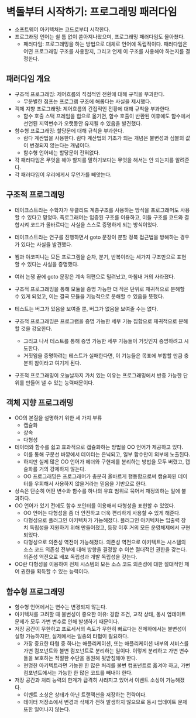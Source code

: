 # 벽돌부터 시작하기: 프로그래밍 패러다임

- 소프트웨어 아키텍처는 코드로부터 시작한다.
- 프로그래밍 언어는 쉴 틈 없이 쏟아져나왔으며, 프로그래밍 패러다임도 몰아쳤다.
  - 패러다임: 프로그래밍을 하는 방법으로 대체로 언어에 독립적이다. 패러다임은 어떤 프로그래밍 구조를 사용할지, 그리고 언제 이 구조를 사용해야 하는지를 결정한다.

## 패러다임 개요

- 구조적 프로그래밍: 제어흐름의 직접적인 전환에 대해 규칙을 부과한다.
  - 무분별한 점프는 프로그램 구조에 해롭다는 사실을 제시했다.
- 객체 지향 프로그래밍: 제어흐름의 간접적인 전황에 대해 규칙을 부과한다.
  - 함수 호출 스택 프레임을 힙으로 옮기면, 함수 호출이 반환된 이후에도 함수에서 선언된 지역변수가 오랫동안 유지될 수 있음을 발견했다.
- 함수형 프로그래밍: 할당문에 대해 규칙을 부과한다.
  - 람다 계싼법을 사용한다. 람다 계산법의 기초가 되는 개념은 불변성과 심볼의 값이 변경되지 않는다는 개념이다.
  - 함수형 언어네는 할당문이 전혀없다.
- 각 패러다임은 무엇을 해야 할지를 말하기보다는 무엇을 해서는 안 되는지를 알려준다.
- 각 패러다임이 우리에게서 무언가를 빼앗는다.

## 구조적 프로그래밍

- 데이크스트라는 수학자가 유클리드 계층구조를 사용하는 방식을 프로그래머도 사용할 수 있다고 믿었따. 픅로그래머는 입증된 구조를 이용하고, 이들 구조를 코드와 결합시켜 코드가 올바르다는 사실을 스스로 증명하게 되는 방식이었다.

- 데이크스트라는 연구를 진행하면서 goto 문장이 분할 정복 접근법을 방해하는 경우가 있다는 사실을 발견했다.

- 뵘과 야코피니는 모든 프로그램을 순차, 분기, 반복이라는 세가지 구조만으로 표현할 수 있다는 사실을 증명했다.

- 여러 논쟁 끝에 goto 문장은 계속 뒤편으로 밀려났고, 마침내 거의 사라졌다.

- 구조적 프로그래밍을 통해 모듈을 증명 가능한 더 작은 단위로 재귀적으로 분해할 수 있게 되었고, 이는 결국 모듈을 기능적으로 분해할 수 있음을 뜻했다.

- 테스트는 버그가 있음을 보여줄 뿐, 버그가 없음을 보여줄 수는 없다.

- 구조적 프로그래밍은 프로그램을 증명 가능한 세부 기능 집합으로 재귀적으로 분해할 것을 강요한다.
  - 그리고 나서 테스트를 통해 증명 가능한 세부 기능들이 거짓인지 증명하려고 시도한다.
  - 거짓임을 증명하려는 테스트가 실패한다면, 이 기능들은 목표에 부합할 만큼 충분히 참이라고 여기게 된다.

- 구조적 프로그래밍이 오늘날까지 가치 있는 이유는 프로그래밍에서 반증 가능한 단위를 만들어 낼 수 있는 능력때문이다.

## 객체 지향 프로그래밍

- OO의 본질을 설명하기 위한 세 가지 부류
  - 캡슐화
  - 상속
  - 다형성
- 데이터와 함수를 쉽고 효과적으로 캡슐화하는 방법을 OO 언어가 제공하고 있다.
  - 이를 통해 구분선 바깥에서 데이터는 은닉되고, 일부 함수만이 외부에 노출된다.
  - 하지만 실제 많은 OO 언어가 헤더와 구현체를 분리하는 방법을 모두 버렸고, 캡슐화를 거의 강제하지 않는다. 
  - OO 프로그래밍은 프로그래머가 충분히 올바르게 행동함으로써 캡슐화된 데이터를 우회해서 사용하지 않을거라는 믿음을 기반으로 한다.
- 상속은 단순히 어떤 변수와 함수를 하나의 유효 범위로 묶어서 재정의하는 일에 불과하다.
- OO 언어가 있기 전에도 함수 포인터를 이용해서 다형성을 표현할 수 있었다.
  - OO 언어는 다형성을 좀 더 안전하고 더욱 편리하게 사용할 수 있게 해준다.
  - 다형성으로 플러그인 아키텍처가 가능해졌다. 플러그인 아키텍처는 입출력 장치 독립성을 지원하기 위해 만들어졌고, 등장 이후 거의 모든 운영체제에서 구현되었다.
  - 다형성으로 의존성 역전이 가능해졌다. 의존성 역전으로 아키텍트는 시스템의 소스 코드 의존성 전부에 대해 방향을 결정할 수 이쓴 절대적인 권한을 갖는다. 의존성 역전으로 배포 독립성과 개발 독립성을 갖는다.
- OO란 다형성을 이용하여 전체 시스템의 모든 소스 코드 의존성에 대한 절대적인 제어 권한을 획득할 수 있는 능력이다.

## 함수형 프로그래밍

- 함수형 언어에서는 변수는 변경되지 않는다.
- 아키텍처를 고려할 때 불변성이 중요한 이유: 경합 조건, 교착 상태, 동시 업데이트 문제가 모두 가변 변수로 인해 발생하기 때문이다.
- 저장 공간이 무한하고 프로세서의 속도가 무한히 빠르다는 전제하에서는 불변성이 실형 가능하지만, 실제에서는 일종의 타협이 필요하다.
  - 가장 중요한 타협 중 하나는 애플리케이션, 또는 애플리케이션 내부의 서비스를 가변 컴포넌트와 불변 컴포넌트로 분리하는 일이다. 이렇게 분리하고 가변 변수들을 보호하는 적절한 수단을 동원해 뒷받침해야 한다.
  - 현명한 아키텍트라면 가능한 한 많은 처리를 불변 컴포넌트로 옮겨야 하고, 가변 컴포넌트에서는 가능한 한 많은 코드를 빼내야 한다.
- 저장 공간과 처리 능력의 한계가 급격히 사라지고 있어서 이벤트 소싱이 가능해졌다.
  - 이벤트 소싱은 상태가 아닌 트랜잭션을 저장하는 전략이다.
  - 데이터 저장소에서 변경과 삭제가 전혀 발생하지 않으므로 동시 업데이트 문제 또한 일어나지 않는다. 

